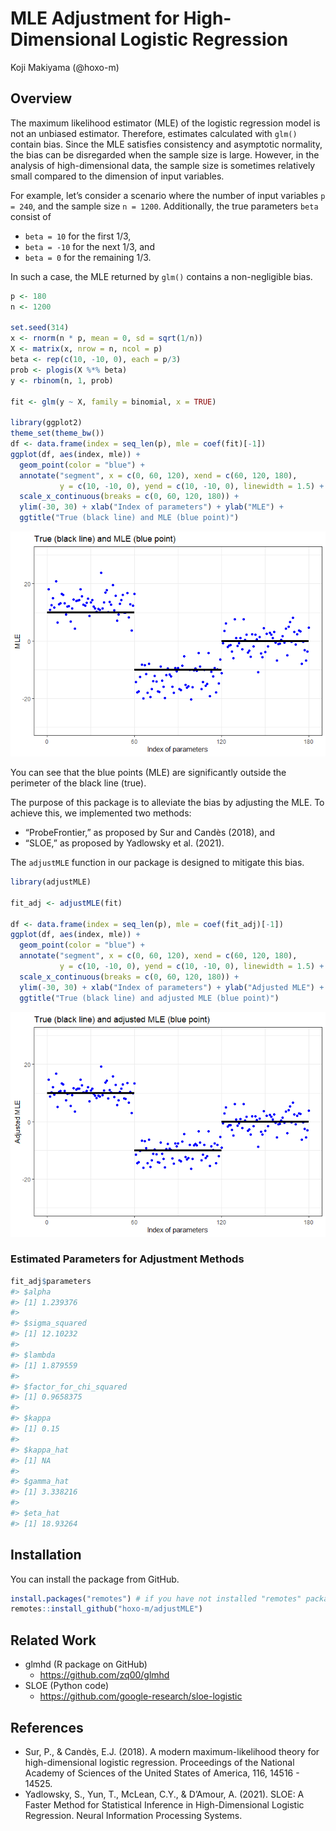 MLE Adjustment for High-Dimensional Logistic Regression
================
Koji Makiyama (@hoxo-m)

<!-- README.md is generated from README.Rmd. Please edit that file -->

## Overview

The maximum likelihood estimator (MLE) of the logistic regression model
is not an unbiased estimator. Therefore, estimates calculated with
`glm()` contain bias. Since the MLE satisfies consistency and asymptotic
normality, the bias can be disregarded when the sample size is large.
However, in the analysis of high-dimensional data, the sample size is
sometimes relatively small compared to the dimension of input variables.

For example, let’s consider a scenario where the number of input
variables `p = 240`, and the sample size `n = 1200`. Additionally, the
true parameters `beta` consist of

- `beta = 10` for the first 1/3,
- `beta = -10` for the next 1/3, and
- `beta = 0` for the remaining 1/3.

In such a case, the MLE returned by `glm()` contains a non-negligible
bias.

``` r
p <- 180
n <- 1200

set.seed(314)
x <- rnorm(n * p, mean = 0, sd = sqrt(1/n))
X <- matrix(x, nrow = n, ncol = p)
beta <- rep(c(10, -10, 0), each = p/3)
prob <- plogis(X %*% beta)
y <- rbinom(n, 1, prob)

fit <- glm(y ~ X, family = binomial, x = TRUE)

library(ggplot2)
theme_set(theme_bw())
df <- data.frame(index = seq_len(p), mle = coef(fit)[-1])
ggplot(df, aes(index, mle)) +
  geom_point(color = "blue") +
  annotate("segment", x = c(0, 60, 120), xend = c(60, 120, 180), 
           y = c(10, -10, 0), yend = c(10, -10, 0), linewidth = 1.5) +
  scale_x_continuous(breaks = c(0, 60, 120, 180)) +
  ylim(-30, 30) + xlab("Index of parameters") + ylab("MLE") +
  ggtitle("True (black line) and MLE (blue point)")
```

![](man/figures/README-biasedMLE-1.png)<!-- -->

You can see that the blue points (MLE) are significantly outside the
perimeter of the black line (true).

The purpose of this package is to alleviate the bias by adjusting the
MLE. To achieve this, we implemented two methods:

- “ProbeFrontier,” as proposed by Sur and Candès (2018), and
- “SLOE,” as proposed by Yadlowsky et al. (2021).

The `adjustMLE` function in our package is designed to mitigate this
bias.

``` r
library(adjustMLE)

fit_adj <- adjustMLE(fit)

df <- data.frame(index = seq_len(p), mle = coef(fit_adj)[-1])
ggplot(df, aes(index, mle)) +
  geom_point(color = "blue") +
  annotate("segment", x = c(0, 60, 120), xend = c(60, 120, 180), 
           y = c(10, -10, 0), yend = c(10, -10, 0), linewidth = 1.5) +
  scale_x_continuous(breaks = c(0, 60, 120, 180)) +
  ylim(-30, 30) + xlab("Index of parameters") + ylab("Adjusted MLE") +
  ggtitle("True (black line) and adjusted MLE (blue point)")
```

![](man/figures/README-adjustedMLE-1.png)<!-- -->

### Estimated Parameters for Adjustment Methods

``` r
fit_adj$parameters
#> $alpha
#> [1] 1.239376
#> 
#> $sigma_squared
#> [1] 12.10232
#> 
#> $lambda
#> [1] 1.879559
#> 
#> $factor_for_chi_squared
#> [1] 0.9658375
#> 
#> $kappa
#> [1] 0.15
#> 
#> $kappa_hat
#> [1] NA
#> 
#> $gamma_hat
#> [1] 3.338216
#> 
#> $eta_hat
#> [1] 18.93264
```

## Installation

You can install the package from GitHub.

``` r
install.packages("remotes") # if you have not installed "remotes" package
remotes::install_github("hoxo-m/adjustMLE")
```

## Related Work

- glmhd (R package on GitHub)
  - <https://github.com/zq00/glmhd>
- SLOE (Python code)
  - <https://github.com/google-research/sloe-logistic>

## References

- Sur, P., & Candès, E.J. (2018). A modern maximum-likelihood theory for
  high-dimensional logistic regression. Proceedings of the National
  Academy of Sciences of the United States of America, 116, 14516 -
  14525.
- Yadlowsky, S., Yun, T., McLean, C.Y., & D’Amour, A. (2021). SLOE: A
  Faster Method for Statistical Inference in High-Dimensional Logistic
  Regression. Neural Information Processing Systems.

